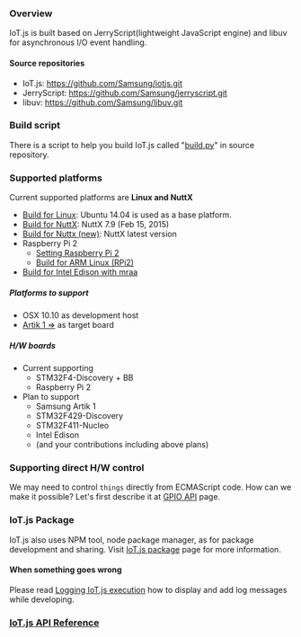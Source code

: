 ### Overview
IoT.js is built based on JerryScript(lightweight JavaScript engine) and libuv for asynchronous I/O event handling.

#### Source repositories
* IoT.js: https://github.com/Samsung/iotjs.git
* JerryScript: https://github.com/Samsung/jerryscript.git
* libuv: https://github.com/Samsung/libuv.git 

### Build script
There is a script to help you build IoT.js called "[build.py](../tools/build.py)" in source repository.

### Supported platforms 
Current supported platforms are **Linux and NuttX**

* [Build for Linux](Build-for-Linux.md): Ubuntu 14.04 is used as a base platform.
* [Build for NuttX](Build-for-NuttX.md): NuttX 7.9 (Feb 15, 2015)
* [Build for Nuttx (new)](Build-for-NuttX-(new).md): NuttX latest version
* Raspberry Pi 2
    * [Setting Raspberry Pi 2](Setting-Raspberry-Pi-2.md)
    * [Build for ARM Linux (RPi2)](Build-for-ARM-Linux-(RPi2).md)
* [Build for Intel Edison with mraa](Build-for-Edison-with-mraa.md)

##### Platforms to support
* OSX 10.10 as development host
* [Artik 1 =>](https://www.artik.io/hardware/artik-1) as target board

##### H/W boards
* Current supporting
    * STM32F4-Discovery + BB
    * Raspberry Pi 2
* Plan to support
    * Samsung Artik 1
    * STM32F429-Discovery
    * STM32F411-Nucleo
    * Intel Edison
    * (and your contributions including above plans)


### Supporting direct H/W control
We may need to control `things` directly from ECMAScript code. How can we make it possible? Let's first describe it at [GPIO API](IoT.js-API-GPIO.md) page.

### IoT.js Package
IoT.js also uses NPM tool, node package manager, as for package development and sharing. Visit [IoT.js package](IoT.js-package.md) page for more information.

#### When something goes wrong
Please read [Logging IoT.js execution](Logging-IoT.js-execution.md) how to display and add log messages while developing.


### [IoT.js API Reference](IoT.js-API-Reference.md)
